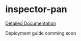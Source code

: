 # inspector-pan
 
[Detailed Documentation](https://docs.google.com/document/d/1i81ZFy6MqPqjwmJkpcxazhRiV6wrvE_3SNJDaksyov8/edit?usp=sharing)

Deployment guide comming soon
